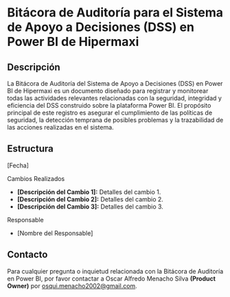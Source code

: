 # Bitácora de Auditoría para el Sistema de Apoyo a Decisiones (DSS) en Power BI de Hipermaxi

## Descripción

La Bitácora de Auditoría del Sistema de Apoyo a Decisiones (DSS) en Power BI de Hipermaxi es un documento diseñado para registrar y monitorear todas las actividades relevantes relacionadas con la seguridad, integridad y eficiencia del DSS construido sobre la plataforma Power BI. El propósito principal de este registro es asegurar el cumplimiento de las políticas de seguridad, la detección temprana de posibles problemas y la trazabilidad de las acciones realizadas en el sistema.

## Estructura

[Fecha]

Cambios Realizados

- **[Descripción del Cambio 1]:** Detalles del cambio 1.
- **[Descripción del Cambio 2]:** Detalles del cambio 2.
- **[Descripción del Cambio 3]:** Detalles del cambio 3.

Responsable

- [Nombre del Responsable]

## Contacto

Para cualquier pregunta o inquietud relacionada con la Bitácora de Auditoría en Power BI, por favor contactar a Oscar Alfredo Menacho Silva **(Product Owner)** por [osqui.menacho2002@gmail.com](https://mail.google.com/mail/u/1/#inbox?compose=GTvVlcSDZBJSDZVtSMzlkfSNmGpZQDtfRdLnQFxnwZCmsgdkXNlMcQVtBpqszhVBXcRkwTbxznZlf).
